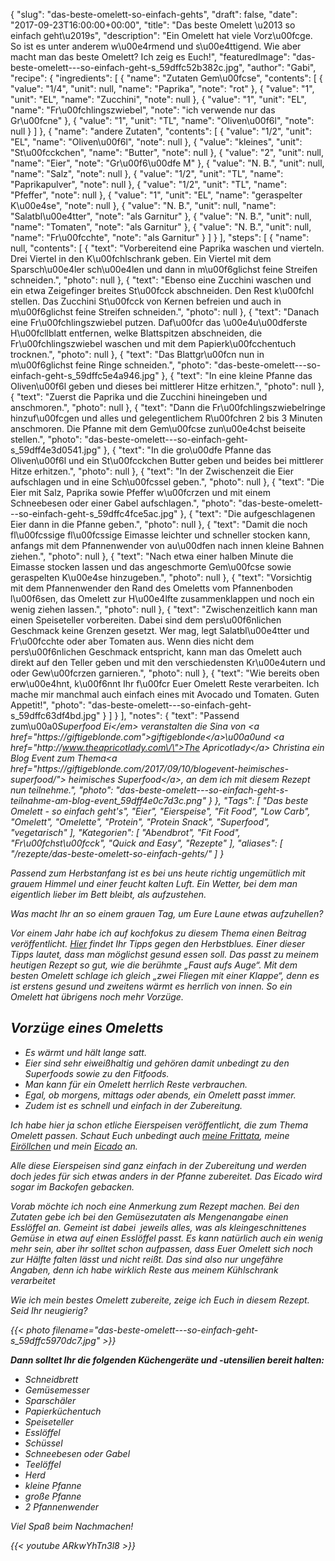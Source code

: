 {
    "slug": "das-beste-omelett-so-einfach-gehts",
    "draft": false,
    "date": "2017-09-23T16:00:00+00:00",
    "title": "Das beste Omelett \u2013 so einfach geht\u2019s",
    "description": "Ein Omelett hat viele Vorz\u00fcge. So ist es unter anderem w\u00e4rmend und s\u00e4ttigend. Wie aber macht man das beste Omelett? Ich zeig es Euch!",
    "featuredImage": "das-beste-omelett---so-einfach-geht-s_59dffc52b382c.jpg",
    "author": "Gabi",
    "recipe": {
        "ingredients": [
            {
                "name": "Zutaten Gem\u00fcse",
                "contents": [
                    {
                        "value": "1\/4",
                        "unit": null,
                        "name": "Paprika",
                        "note": "rot"
                    },
                    {
                        "value": "1",
                        "unit": "EL",
                        "name": "Zucchini",
                        "note": null
                    },
                    {
                        "value": "1",
                        "unit": "EL",
                        "name": "Fr\u00fchlingszwiebel",
                        "note": "ich verwende nur das Gr\u00fcne"
                    },
                    {
                        "value": "1",
                        "unit": "TL",
                        "name": "Oliven\u00f6l",
                        "note": null
                    }
                ]
            },
            {
                "name": "andere Zutaten",
                "contents": [
                    {
                        "value": "1\/2",
                        "unit": "EL",
                        "name": "Oliven\u00f6l",
                        "note": null
                    },
                    {
                        "value": "kleines",
                        "unit": "St\u00fcckchen",
                        "name": "Butter",
                        "note": null
                    },
                    {
                        "value": "2",
                        "unit": null,
                        "name": "Eier",
                        "note": "Gr\u00f6\u00dfe M"
                    },
                    {
                        "value": "N. B.",
                        "unit": null,
                        "name": "Salz",
                        "note": null
                    },
                    {
                        "value": "1\/2",
                        "unit": "TL",
                        "name": "Paprikapulver",
                        "note": null
                    },
                    {
                        "value": "1\/2",
                        "unit": "TL",
                        "name": "Pfeffer",
                        "note": null
                    },
                    {
                        "value": "1",
                        "unit": "EL",
                        "name": "geraspelter K\u00e4se",
                        "note": null
                    },
                    {
                        "value": "N. B.",
                        "unit": null,
                        "name": "Salatbl\u00e4tter",
                        "note": "als Garnitur"
                    },
                    {
                        "value": "N. B.",
                        "unit": null,
                        "name": "Tomaten",
                        "note": "als Garnitur"
                    },
                    {
                        "value": "N. B.",
                        "unit": null,
                        "name": "Fr\u00fcchte",
                        "note": "als Garnitur"
                    }
                ]
            }
        ],
        "steps": [
            {
                "name": null,
                "contents": [
                    {
                        "text": "Vorbereitend eine Paprika waschen und vierteln. Drei Viertel in den K\u00fchlschrank geben. Ein Viertel mit dem Sparsch\u00e4ler sch\u00e4len und dann in m\u00f6glichst feine Streifen schneiden.",
                        "photo": null
                    },
                    {
                        "text": "Ebenso eine Zucchini waschen und ein etwa Zeigefinger breites St\u00fcck abschneiden. Den Rest k\u00fchl stellen. Das Zucchini St\u00fcck von Kernen befreien und auch in m\u00f6glichst feine Streifen schneiden.",
                        "photo": null
                    },
                    {
                        "text": "Danach eine Fr\u00fchlingszwiebel putzen. Daf\u00fcr das \u00e4u\u00dferste H\u00fcllblatt entfernen, welke Blattspitzen abschneiden, die Fr\u00fchlingszwiebel waschen und mit dem Papierk\u00fcchentuch trocknen.",
                        "photo": null
                    },
                    {
                        "text": "Das Blattgr\u00fcn nun in m\u00f6glichst feine Ringe schneiden.",
                        "photo": "das-beste-omelett---so-einfach-geht-s_59dffc5e4a946.jpg"
                    },
                    {
                        "text": "In eine kleine Pfanne das Oliven\u00f6l geben und dieses bei mittlerer Hitze erhitzen.",
                        "photo": null
                    },
                    {
                        "text": "Zuerst die Paprika und die Zucchini hineingeben und anschmoren.",
                        "photo": null
                    },
                    {
                        "text": "Dann die Fr\u00fchlingszwiebelringe hinzuf\u00fcgen und alles und gelegentlichem R\u00fchren 2 bis 3 Minuten anschmoren. Die Pfanne mit dem Gem\u00fcse zun\u00e4chst beiseite stellen.",
                        "photo": "das-beste-omelett---so-einfach-geht-s_59dff4e3d0541.jpg"
                    },
                    {
                        "text": "In die gro\u00dfe Pfanne das Oliven\u00f6l und ein St\u00fcckchen Butter geben und beides bei mittlerer Hitze erhitzen.",
                        "photo": null
                    },
                    {
                        "text": "In der Zwischenzeit die Eier aufschlagen und in eine Sch\u00fcssel geben.",
                        "photo": null
                    },
                    {
                        "text": "Die Eier mit Salz, Paprika sowie Pfeffer w\u00fcrzen und mit einem Schneebesen oder einer Gabel aufschlagen.",
                        "photo": "das-beste-omelett---so-einfach-geht-s_59dffc4fce5ac.jpg"
                    },
                    {
                        "text": "Die aufgeschlagenen Eier dann in die Pfanne geben.",
                        "photo": null
                    },
                    {
                        "text": "Damit die noch fl\u00fcssige fl\u00fcssige Eimasse leichter und schneller stocken kann, anfangs mit dem Pfannenwender von au\u00dfen nach innen kleine Bahnen ziehen.",
                        "photo": null
                    },
                    {
                        "text": "Nach etwa einer halben Minute die Eimasse stocken lassen und das angeschmorte Gem\u00fcse sowie geraspelten K\u00e4se hinzugeben.",
                        "photo": null
                    },
                    {
                        "text": "Vorsichtig mit dem Pfannenwender den Rand des Omeletts vom Pfannenboden l\u00f6sen, das Omelett zur H\u00e4lfte zusammenklappen und noch ein wenig ziehen lassen.",
                        "photo": null
                    },
                    {
                        "text": "Zwischenzeitlich kann man einen Speiseteller vorbereiten. Dabei sind dem pers\u00f6nlichen Geschmack keine Grenzen gesetzt. Wer mag, legt Salatbl\u00e4tter und Fr\u00fcchte oder aber Tomaten aus. Wenn dies nicht dem pers\u00f6nlichen Geschmack entspricht, kann man das Omelett auch direkt auf den Teller geben und mit den verschiedensten Kr\u00e4utern und oder Gew\u00fcrzen garnieren.",
                        "photo": null
                    },
                    {
                        "text": "Wie bereits oben erw\u00e4hnt, k\u00f6nnt Ihr f\u00fcr Euer Omelett Reste verarbeiten. Ich mache mir manchmal auch einfach eines mit Avocado und Tomaten. Guten Appetit!",
                        "photo": "das-beste-omelett---so-einfach-geht-s_59dffc63df4bd.jpg"
                    }
                ]
            }
        ],
        "notes": {
            "text": "Passend zum\u00a0<em>Superfood Ei<\/em> veranstalten die Sina von <a href=\"https:\/\/giftigeblonde.com\">giftigeblonde<\/a>\u00a0und <a href=\"http:\/\/www.theapricotlady.com\/\">The Apricotlady<\/a> Christina ein Blog Event zum Thema<a href=\"https:\/\/giftigeblonde.com\/2017\/09\/10\/blogevent-heimisches-superfood\/\"> heimisches Superfood<\/a>, an dem ich mit diesem Rezept nun teilnehme.",
            "photo": "das-beste-omelett---so-einfach-geht-s-teilnahme-am-blog-event_59dff4e0c7d3c.png"
        }
    },
    "Tags": [
        "Das beste Omelett - so einfach geht's",
        "Eier",
        "Eierspeise",
        "Fit Food",
        "Low Carb",
        "Omelett",
        "Omelette",
        "Protein",
        "Protein Snack",
        "Superfood",
        "vegetarisch"
    ],
    "Kategorien": [
        "Abendbrot",
        "Fit Food",
        "Fr\u00fchst\u00fcck",
        "Quick and Easy",
        "Rezepte"
    ],
    "aliases": [
        "\/rezepte\/das-beste-omelett-so-einfach-gehts\/"
    ]
}

Passend zum Herbstanfang ist es bei uns heute richtig ungemütlich mit grauem Himmel und einer feucht kalten Luft. Ein Wetter, bei dem man eigentlich lieber im Bett bleibt, als aufzustehen.

Was macht Ihr an so einem grauen Tag, um Eure Laune etwas aufzuhellen?

Vor einem Jahr habe ich auf kochfokus zu diesem Thema einen Beitrag veröffentlicht. [Hier][1] findet Ihr Tipps gegen den Herbstblues. Einer dieser Tipps lautet, dass man möglichst gesund essen soll. Das passt zu meinem heutigen Rezept so gut, wie die berühmte &#8222;Faust aufs Auge&#8220;. Mit dem besten Omelett schlage ich gleich &#8222;zwei Fliegen mit einer Klappe&#8220;, denn es ist erstens gesund und zweitens wärmt es herrlich von innen. So ein Omelett hat übrigens noch mehr Vorzüge.

## Vorzüge eines Omeletts

 * Es wärmt und hält lange satt.
 * Eier sind sehr eiweißhaltig und gehören damit unbedingt zu den Superfoods sowie zu den Fitfoods.
 * Man kann für ein Omelett herrlich Reste verbrauchen.
 * Egal, ob morgens, mittags oder abends, ein Omelett passt immer.
 * Zudem ist es schnell und einfach in der Zubereitung.

Ich habe hier ja schon etliche Eierspeisen veröffentlicht, die zum Thema Omelett passen. Schaut Euch unbedingt auch [meine Frittata][2], meine [Eiröllchen][3] und mein [Eicado][4] an.

Alle diese Eierspeisen sind ganz einfach in der Zubereitung und werden doch jedes für sich etwas anders in der Pfanne zubereitet. Das Eicado wird sogar im Backofen gebacken.

Vorab möchte ich noch eine Anmerkung zum Rezept machen. Bei den Zutaten gebe ich bei den Gemüsezutaten als Mengenangabe einen _Esslöffel_ an. Gemeint ist dabei  jeweils alles, was als kleingeschnittenes Gemüse in etwa auf einen Esslöffel passt. Es kann natürlich auch ein wenig mehr sein, aber ihr solltet schon aufpassen, dass Euer Omelett sich noch zur Hälfte falten lässt und nicht reißt. Das sind also nur ungefähre Angaben, denn ich habe wirklich Reste aus meinem Kühlschrank verarbeitet

Wie ich mein bestes Omelett zubereite, zeige ich Euch in diesem Rezept. Seid Ihr neugierig?

{{< photo filename="das-beste-omelett---so-einfach-geht-s_59dffc5970dc7.jpg" >}}

**Dann solltet Ihr die folgenden Küchengeräte und -utensilien bereit halten:**

 * Schneidbrett
 * Gemüsemesser
 * Sparschäler
 * Papierküchentuch
 * Speiseteller
 * Esslöffel
 * Schüssel
 * Schneebesen oder Gabel
 * Teelöffel
 * Herd
 * kleine Pfanne
 * große Pfanne
 * 2 Pfannenwender

Viel Spaß beim Nachmachen!

{{< youtube ARkwYhTn3l8 >}}

 [1]: https://kochfokus.de/wissenswert/mit-diesen-tipps-hat-der-herbstblues-keine-chance/
 [2]: https://kochfokus.de/rezepte/gabis-frittata-mit-zucchini-und-tomaten/
 [3]: https://kochfokus.de/rezepte/eiroellchen-mit-geraspelter-zucchini-und-moehre/
 [4]: https://kochfokus.de/rezepte/eicado/